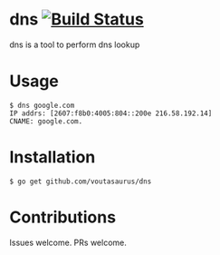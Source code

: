dns [![Build Status](https://travis-ci.org/voutasaurus/dns.svg?branch=master)](https://travis-ci.org/voutasaurus/dns)
=======

dns is a tool to perform dns lookup

Usage
=====

```
$ dns google.com
IP addrs: [2607:f8b0:4005:804::200e 216.58.192.14]
CNAME: google.com.
```

Installation
============

```
$ go get github.com/voutasaurus/dns
```

Contributions
=============

Issues welcome. PRs welcome.